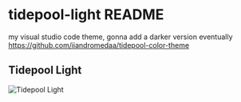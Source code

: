 # tidepool-light README
my visual studio code theme, gonna add a darker version eventually
https://github.com/iiandromedaa/tidepool-color-theme

## Tidepool Light
![Tidepool Light](../tidepool-light-theme/img/tp-light.PNG)